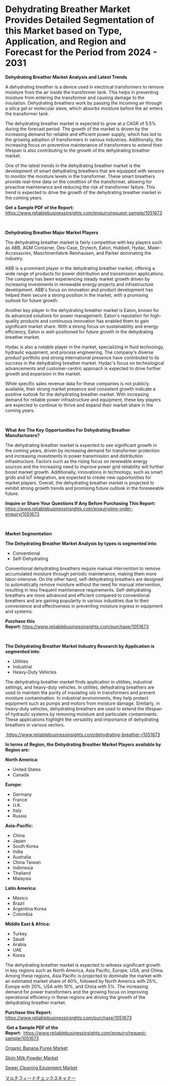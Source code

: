 <p><h1>Dehydrating Breather Market Provides Detailed Segmentation of this Market based on Type, Application, and Region and Forecast for the Period from 2024 - 2031</h1></p><p><strong>Dehydrating Breather Market Analysis and Latest Trends</strong></p>
<p><p>A dehydrating breather is a device used in electrical transformers to remove moisture from the air inside the transformer tank. This helps in preventing moisture from entering the transformer and causing damage to the insulation. Dehydrating breathers work by passing the incoming air through a silica gel or molecular sieve, which absorbs moisture before the air enters the transformer tank.</p><p>The dehydrating breather market is expected to grow at a CAGR of 5.5% during the forecast period. The growth of the market is driven by the increasing demand for reliable and efficient power supply, which has led to the growing adoption of transformers in various industries. Additionally, the increasing focus on preventive maintenance of transformers to extend their lifespan is also contributing to the growth of the dehydrating breather market.</p><p>One of the latest trends in the dehydrating breather market is the development of smart dehydrating breathers that are equipped with sensors to monitor the moisture levels in the transformer. These smart breathers provide real-time data on the condition of the transformer, allowing for proactive maintenance and reducing the risk of transformer failure. This trend is expected to drive the growth of the dehydrating breather market in the coming years.</p></p>
<p><strong>Get a Sample PDF of the Report:&nbsp;</strong> <a href="https://www.reliablebusinessinsights.com/enquiry/request-sample/1051673">https://www.reliablebusinessinsights.com/enquiry/request-sample/1051673</a></p>
<p>&nbsp;</p>
<p><strong>Dehydrating Breather Major Market Players</strong></p>
<p><p>The dehydrating breather market is fairly competitive with key players such as ABB, AGM Container, Des-Case, Drytech, Eaton, Hubbell, Hydac, Maier-Accessories, Maschinenfabrik Reinhausen, and Parker dominating the industry.</p><p>ABB is a prominent player in the dehydrating breather market, offering a wide range of products for power distribution and transmission applications. The company has been experiencing steady market growth driven by increasing investments in renewable energy projects and infrastructure development. ABB's focus on innovation and product development has helped them secure a strong position in the market, with a promising outlook for future growth.</p><p>Another key player in the dehydrating breather market is Eaton, known for its advanced solutions for power management. Eaton's reputation for high-quality products and continuous innovation has enabled them to gain significant market share. With a strong focus on sustainability and energy efficiency, Eaton is well-positioned for future growth in the dehydrating breather market.</p><p>Hydac is also a notable player in the market, specializing in fluid technology, hydraulic equipment, and process engineering. The company's diverse product portfolio and strong international presence have contributed to its success in the dehydrating breather market. Hydac's focus on technological advancements and customer-centric approach is expected to drive further growth and expansion in the market.</p><p>While specific sales revenue data for these companies is not publicly available, their strong market presence and consistent growth indicate a positive outlook for the dehydrating breather market. With increasing demand for reliable power infrastructure and equipment, these key players are expected to continue to thrive and expand their market share in the coming years.</p></p>
<p>&nbsp;</p>
<p><strong>What Are The Key Opportunities For Dehydrating Breather Manufacturers?</strong></p>
<p><p>The dehydrating breather market is expected to see significant growth in the coming years, driven by increasing demand for transformer protection and increasing investments in power transmission and distribution infrastructure. Factors such as the rising focus on renewable energy sources and the increasing need to improve power grid reliability will further boost market growth. Additionally, innovations in technology, such as smart grids and IoT integration, are expected to create new opportunities for market players. Overall, the dehydrating breather market is projected to exhibit strong growth trends and promising future outlook in the foreseeable future.</p></p>
<p><strong>Inquire or Share Your Questions If Any Before Purchasing This Report:</strong> <a href="https://www.reliablebusinessinsights.com/enquiry/pre-order-enquiry/1051673">https://www.reliablebusinessinsights.com/enquiry/pre-order-enquiry/1051673</a></p>
<p>&nbsp;</p>
<p><strong>Market Segmentation</strong></p>
<p><strong>The Dehydrating Breather Market Analysis by types is segmented into:</strong></p>
<p><ul><li>Conventional</li><li>Self-Dehydrating</li></ul></p>
<p><p>Conventional dehydrating breathers require manual intervention to remove accumulated moisture through periodic maintenance, making them more labor-intensive. On the other hand, self-dehydrating breathers are designed to automatically remove moisture without the need for manual intervention, resulting in less frequent maintenance requirements. Self-dehydrating breathers are more advanced and efficient compared to conventional breathers and are gaining popularity in various industries due to their convenience and effectiveness in preventing moisture ingress in equipment and systems.</p></p>
<p><strong>Purchase this Report:&nbsp;</strong><a href="https://www.reliablebusinessinsights.com/purchase/1051673">https://www.reliablebusinessinsights.com/purchase/1051673</a></p>
<p>&nbsp;</p>
<p><strong>The Dehydrating Breather Market Industry Research by Application is segmented into:</strong></p>
<p><ul><li>Utilities</li><li>Industrial</li><li>Heavy-Duty Vehicles</li></ul></p>
<p><p>The dehydrating breather market finds application in utilities, industrial settings, and heavy-duty vehicles. In utilities, dehydrating breathers are used to maintain the purity of insulating oils in transformers and prevent moisture contamination. In industrial environments, they help protect equipment such as pumps and motors from moisture damage. Similarly, in heavy-duty vehicles, dehydrating breathers are used to extend the lifespan of hydraulic systems by removing moisture and particulate contaminants. These applications highlight the versatility and importance of dehydrating breathers in various sectors.</p></p>
<p><a href="https://www.reliablebusinessinsights.com/dehydrating-breather-r1051673">&nbsp;https://www.reliablebusinessinsights.com/dehydrating-breather-r1051673</a></p>
<p><strong>In terms of Region, the Dehydrating Breather Market Players available by Region are:</strong></p>
<p>
    <p> <strong> North America: </strong>
        <ul>
            <li>United States</li>
            <li>Canada</li>
        </ul>
        </p> 
    <p> <strong> Europe: </strong>
        <ul>
            <li>Germany</li>
            <li>France</li>
            <li>U.K.</li>
            <li>Italy</li>
            <li>Russia</li>
        </ul>
        </p> 
    <p> <strong> Asia-Pacific: </strong>
        <ul>
            <li>China</li>
            <li>Japan</li>
            <li>South Korea</li>
            <li>India</li>
            <li>Australia</li>
            <li>China Taiwan</li>
            <li>Indonesia</li>
            <li>Thailand</li>
            <li>Malaysia</li>
        </ul>
        </p> 
    <p> <strong> Latin America: </strong>
        <ul>
            <li>Mexico</li>
            <li>Brazil</li>
            <li>Argentina Korea</li>
            <li>Colombia</li>
        </ul>
        </p> 
    <p> <strong> Middle East & Africa: </strong>
        <ul>
            <li>Turkey</li>
            <li>Saudi</li>
            <li>Arabia</li>
            <li>UAE</li>
            <li>Korea</li>
        </ul>
    </p>
    </p>
<p><p>The dehydrating breather market is expected to witness significant growth in key regions such as North America, Asia Pacific, Europe, USA, and China. Among these regions, Asia Pacific is projected to dominate the market with an estimated market share of 40%, followed by North America with 25%, Europe with 20%, USA with 10%, and China with 5%. The increasing demand for power transformers and the growing focus on improving operational efficiency in these regions are driving the growth of the dehydrating breather market.</p></p>
<p><strong>Purchase this Report: </strong><a href="https://www.reliablebusinessinsights.com/purchase/1051673">https://www.reliablebusinessinsights.com/purchase/1051673</a></p>
<p>&nbsp;<strong>Get a Sample PDF of the Report:&nbsp;&nbsp;</strong><a href="https://www.reliablebusinessinsights.com/enquiry/request-sample/1051673">https://www.reliablebusinessinsights.com/enquiry/request-sample/1051673</a></p>
<p><strong></strong></p>
<p><p><a href="https://github.com/jodemen/Market-Research-Report-List-3/blob/main/organic-banana-puree-market.md">Organic Banana Puree Market</a></p><p><a href="https://github.com/marloy8/Market-Research-Report-List-5/blob/main/skim-milk-powder-market.md">Skim Milk Powder Market</a></p><p><a href="https://issuu.com/reportprime-2/docs/sewer-cleaning-equipment-market-size-2030.pptx">Sewer Cleaning Equipment Market</a></p><p><a href="https://github.com/BrionnaBoyle/Market-Research-Report-List-1/blob/main/3521248153614.md">マルチフィードチェックスキャナー</a></p></p>